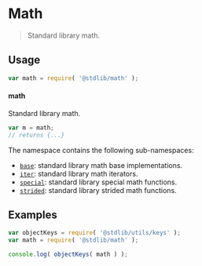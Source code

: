 <!--

@license Apache-2.0

Copyright (c) 2018 The Stdlib Authors.

Licensed under the Apache License, Version 2.0 (the "License");
you may not use this file except in compliance with the License.
You may obtain a copy of the License at

   http://www.apache.org/licenses/LICENSE-2.0

Unless required by applicable law or agreed to in writing, software
distributed under the License is distributed on an "AS IS" BASIS,
WITHOUT WARRANTIES OR CONDITIONS OF ANY KIND, either express or implied.
See the License for the specific language governing permissions and
limitations under the License.

-->

# Math

> Standard library math.

<section class="usage">

## Usage

```javascript
var math = require( '@stdlib/math' );
```

#### math

Standard library math.

```javascript
var m = math;
// returns {...}
```

The namespace contains the following sub-namespaces:

<!-- <toc pattern="*"> -->

<div class="namespace-toc">

-   <span class="signature">[`base`][@stdlib/math/base]</span><span class="delimiter">: </span><span class="description">standard library math base implementations.</span>
-   <span class="signature">[`iter`][@stdlib/math/iter]</span><span class="delimiter">: </span><span class="description">standard library math iterators.</span>
-   <span class="signature">[`special`][@stdlib/math/special]</span><span class="delimiter">: </span><span class="description">standard library special math functions.</span>
-   <span class="signature">[`strided`][@stdlib/math/strided]</span><span class="delimiter">: </span><span class="description">standard library strided math functions.</span>

</div>

<!-- </toc> -->

</section>

<!-- /.usage -->

<section class="examples">

## Examples

<!-- TODO: better examples -->

<!-- eslint no-undef: "error" -->

```javascript
var objectKeys = require( '@stdlib/utils/keys' );
var math = require( '@stdlib/math' );

console.log( objectKeys( math ) );
```

</section>

<!-- /.examples -->

<!-- Section for related `stdlib` packages. Do not manually edit this section, as it is automatically populated. -->

<section class="related">

</section>

<!-- /.related -->

<!-- Section for all links. Make sure to keep an empty line after the `section` element and another before the `/section` close. -->

<section class="links">

<!-- <toc-links> -->

[@stdlib/math/base]: https://github.com/stdlib-js/stdlib/tree/develop/lib/node_modules/%40stdlib/math/base

[@stdlib/math/iter]: https://github.com/stdlib-js/stdlib/tree/develop/lib/node_modules/%40stdlib/math/iter

[@stdlib/math/special]: https://github.com/stdlib-js/stdlib/tree/develop/lib/node_modules/%40stdlib/math/special

[@stdlib/math/strided]: https://github.com/stdlib-js/stdlib/tree/develop/lib/node_modules/%40stdlib/math/strided

<!-- </toc-links> -->

</section>

<!-- /.links -->
